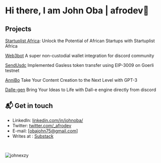# Hi there, I am John Oba | afrodev👋




## Projects
<p><a href="https://startuplist.africa" target="_blank">Startuplist Africa</a>: Unlock the Potential of African Startups with Startuplist Africa</p>
<p><a href="https://web3bot.gg" target="_blank">Web3bot</a> A super non-custodial wallet integration for discord community</p>
<p><a href="https://sendusdc.surge.sh" target="_blank">SendUsdc</a> Implemented Gasless token transfer using EIP-3009 on Goerli testnet </p>
<p><a href="https://annibo.up.railway.app/" target="_blank">AnniBo</a> Take Your Content Creation to the Next Level with GPT-3 </p>
<p><a href="https://github.com/johnexzy/Dalle-gen" target="_blank">Dalle-gen</a> Bring Your Ideas to Life with Dall-e engine directly from discord </p>

## 📬 Get in touch

- LinkedIn: [linkedin.com/in/johnoba/][1]
- Twitter: [twitter.com/_afrodev][2]
- E-mail: [obajohn75@gmail.com]
- Writes at : [Substack][3]
<br/>
<p align="left"> <img src="https://komarev.com/ghpvc/?username=johnexzy&label=Profile%20views&color=0e75b6&style=flat" alt="johnexzy" /> </p>

[1]: https://www.linkedin.com/in/johnoba/
[2]: https://twitter.com/intent/follow?screen_name=_afrodev
[3]: https://johnoba.substack.com
[4]: https://annibo.up.railway.app/
